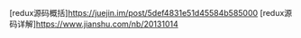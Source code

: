 [redux源码概括]https://juejin.im/post/5def4831e51d45584b585000
[redux源码详解]https://www.jianshu.com/nb/20131014